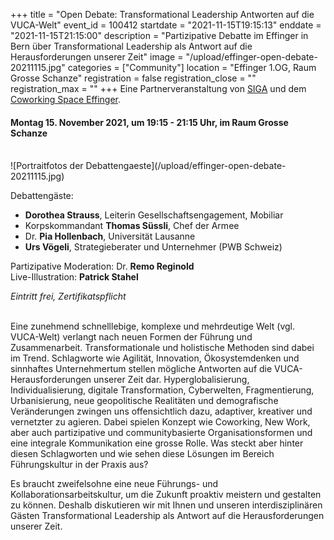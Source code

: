 +++
title = "Open Debate: Transformational Leadership Antworten auf die VUCA-Welt"
event_id = 100412
startdate = "2021-11-15T19:15:13"
enddate = "2021-11-15T21:15:00"
description = "Partizipative Debatte im Effinger in Bern über Transformational Leadership als Antwort auf die Herausforderungen unserer Zeit"
image = "/upload/effinger-open-debate-20211115.jpg"
categories = ["Community"]
location = "Effinger 1.OG, Raum Grosse Schanze"
registration = false
registration_close = ""
registration_max = ""
+++
Eine Partnerveranstaltung von [SIGA](https://www.globalaffairs.ch/) und dem [Coworking Space Effinger](https://www.effinger.ch/).

#### **Montag 15. November 2021, um 19:15 - 21:15 Uhr**, im Raum Grosse Schanze

<br> 
![Portraitfotos der Debattengaeste](/upload/effinger-open-debate-20211115.jpg)

Debattengäste:

* **Dorothea Strauss**, Leiterin Gesellschaftsengagement, Mobiliar
* Korpskommandant **Thomas Süssli**, Chef der Armee
* Dr. **Pia Hollenbach**, Universität Lausanne
* **Urs Vögeli**, Strategieberater und Unternehmer (PWB Schweiz) ﻿

Partizipative Moderation: Dr. **Remo Reginold**
<br> Live-Illustration: **Patrick Stahel**

<em>Eintritt frei, Zertifikatspflicht</em>
﻿
<br>
<br>

Eine zunehmend schnelllebige, komplexe und mehrdeutige Welt (vgl. VUCA-Welt) verlangt nach neuen Formen der Führung und Zusammenarbeit. Transformationale und holistische Methoden sind dabei im Trend. Schlagworte wie Agilität, Innovation, Ökosystemdenken und sinnhaftes Unternehmertum stellen mögliche Antworten auf die VUCA-Herausforderungen unserer Zeit dar. Hyperglobalisierung, Individualisierung, digitale Transformation, Cyberwelten, Fragmentierung, Urbanisierung, neue geopolitische Realitäten und demografische Veränderungen zwingen uns offensichtlich dazu, adaptiver, kreativer und vernetzter zu agieren. Dabei spielen Konzept wie Coworking, New Work, aber auch partizipative und communitybasierte Organisationsformen und eine integrale Kommunikation eine grosse Rolle. Was steckt aber hinter diesen Schlagworten und wie sehen diese Lösungen im Bereich Führungskultur in der Praxis aus?

Es braucht zweifelsohne eine neue Führungs- und Kollaborationsarbeitskultur, um die Zukunft proaktiv meistern und gestalten zu können. Deshalb diskutieren wir mit Ihnen und unseren interdisziplinären Gästen Transformational Leadership als Antwort auf die Herausforderungen unserer Zeit.